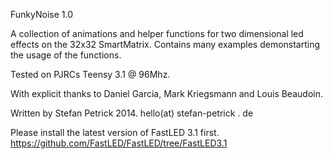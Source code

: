 FunkyNoise 1.0

A collection of animations and helper functions for two dimensional led effects on the 32x32 SmartMatrix.
Contains many examples demonstarting the usage of the functions.

Tested on PJRCs Teensy 3.1 @ 96Mhz.

With explicit thanks to Daniel Garcia, Mark Kriegsmann and Louis Beaudoin.

Written by Stefan Petrick 2014. hello(at) stefan-petrick . de

Please install the latest version of FastLED 3.1 first.
https://github.com/FastLED/FastLED/tree/FastLED3.1
